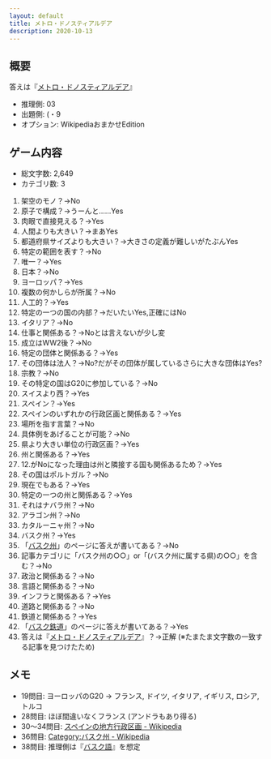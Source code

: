 ```yaml
---
layout: default
title: メトロ・ドノスティアルデア
description: 2020-10-13
---
```


## 概要

答えは『[メトロ・ドノスティアルデア](https://ja.wikipedia.org/wiki/%E3%83%A1%E3%83%88%E3%83%AD%E3%83%BB%E3%83%89%E3%83%8E%E3%82%B9%E3%83%86%E3%82%A3%E3%82%A2%E3%83%AB%E3%83%87%E3%82%A2)』

- 推理側: 03
- 出題側: (・9
- オプション: WikipediaおまかせEdition

## ゲーム内容

- 総文字数: 2,649
- カテゴリ数: 3

1. 架空のモノ？→No
2. 原子で構成？→うーんと……Yes
3. 肉眼で直接見える？→Yes
4. 人間よりも大きい？→まあYes
5. 都道府県サイズよりも大きい？→大きさの定義が難しいがたぶんYes
6. 特定の範囲を表す？→No
7. 唯一？→Yes
8. 日本？→No
9. ヨーロッパ？→Yes
10. 複数の何かしらが所属？→No
11. 人工的？→Yes
12. 特定の一つの国の内部？→だいたいYes,正確にはNo
13. イタリア？→No
14. 仕事と関係ある？→Noとは言えないが少し変
15. 成立はWW2後？→No
16. 特定の団体と関係ある？→Yes
17. その団体は法人？→No?だがその団体が属しているさらに大きな団体はYes?
18. 宗教？→No
19. その特定の国はG20に参加している？→No
20. スイスより西？→Yes
21. スペイン？→Yes
22. スペインのいずれかの行政区画と関係ある？→Yes
23. 場所を指す言葉？→No
24. 具体例をあげることが可能？→No
25. 県より大きい単位の行政区画？→Yes
26. 州と関係ある？→Yes
27. 12.がNoになった理由は州と隣接する国も関係あるため？→Yes
28. その国はポルトガル？→No
29. 現在でもある？→Yes
30. 特定の一つの州と関係ある？→Yes
31. それはナバラ州？→No
32. アラゴン州？→No
33. カタルーニャ州？→No
34. バスク州？→Yes
35. 「[バスク州](https://ja.wikipedia.org/wiki/%E3%83%90%E3%82%B9%E3%82%AF%E5%B7%9E)」のページに答えが書いてある？→No
36. 記事カテゴリに「バスク州の○○」or「(バスク州に属する県)の○○」を含む？→No
37. 政治と関係ある？→No
38. 言語と関係ある？→No
39. インフラと関係ある？→Yes
40. 道路と関係ある？→No
41. 鉄道と関係ある？→Yes
42. 「[バスク鉄道](https://ja.wikipedia.org/wiki/%E3%83%90%E3%82%B9%E3%82%AF%E9%89%84%E9%81%93)」のページに答えが書いてある？→Yes
43. 答えは『[メトロ・ドノスティアルデア](https://ja.wikipedia.org/wiki/%E3%83%A1%E3%83%88%E3%83%AD%E3%83%BB%E3%83%89%E3%83%8E%E3%82%B9%E3%83%86%E3%82%A3%E3%82%A2%E3%83%AB%E3%83%87%E3%82%A2)』？→正解 (※たまたま文字数の一致する記事を見つけたため)

## メモ

- 19問目: ヨーロッパのG20 → フランス, ドイツ, イタリア, イギリス, ロシア, トルコ
- 28問目: ほぼ間違いなくフランス (アンドラもあり得る)
- 30～34問目: [スペインの地方行政区画 - Wikipedia](https://ja.wikipedia.org/wiki/%E3%82%B9%E3%83%9A%E3%82%A4%E3%83%B3%E3%81%AE%E5%9C%B0%E6%96%B9%E8%A1%8C%E6%94%BF%E5%8C%BA%E7%94%BB)
- 36問目: [Category:バスク州 - Wikipedia](https://ja.wikipedia.org/wiki/Category:%E3%83%90%E3%82%B9%E3%82%AF%E5%B7%9E)
- 38問目: 推理側は『[バスク語](https://ja.wikipedia.org/wiki/%E3%83%90%E3%82%B9%E3%82%AF%E8%AA%9E)』を想定

